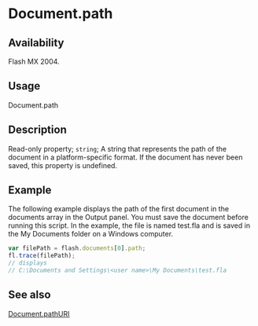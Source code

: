 # Document.path

## Availability

Flash MX 2004.

## Usage

Document.path

## Description

Read-only property; `string`; A string that represents the path of the document in a platform-specific format. If the document has never been saved, this property is undefined.

## Example

The following example displays the path of the first document in the documents array in the Output panel. You must save the document before running this script. In the example, the file is named test.fla and is saved in the My Documents folder on a Windows computer.

```javascript
var filePath = flash.documents[0].path;
fl.trace(filePath);
// displays
// C:\Documents and Settings\<user name>\My Documents\test.fla
```

## See also

[Document.pathURI](../Document_object/Document200.md)
